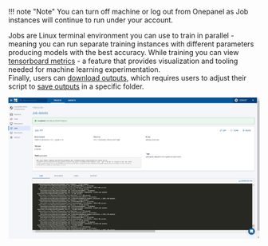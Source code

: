 !!! note "Note" 
    You can turn off machine or log out from Onepanel as Job instances will continue to run under your account.

Jobs are Linux terminal environment you can use to train in parallel - meaning you can run separate training instances with different parameters producing models with the best accuracy.  While training you can view [tensorboard metrics](/jobs/tensorboard) - a feature that provides visualization and tooling needed for machine learning experimentation.  
Finally, users can [download outputs](/jobs/download-output), which requires users to adjust their script to [save outputs](/jobs/save-output) in a specific folder.

![](../assets/img/jobs.png)